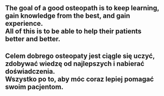 ## The goal of a good osteopath is to keep learning,<br/>gain knowledge from the best, and gain experience.<br/>All of this is to be able to help their patients better and better.

## Celem dobrego osteopaty jest ciągle się uczyć,<br/>zdobywać wiedzę od najlepszych i nabierać doświadczenia.</br>Wszystko po to, aby móc coraz lepiej pomagać swoim pacjentom.
